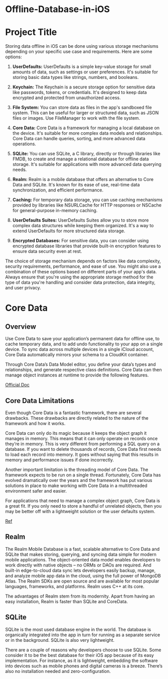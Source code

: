 # Offline-Database-in-iOS


# Project Title

Storing data offline in iOS can be done using various storage mechanisms depending on your specific use case and requirements. Here are some options:

1. **UserDefaults:**
   UserDefaults is a simple key-value storage for small amounts of data, such as settings or user preferences. It's suitable for storing basic data types like strings, numbers, and booleans.

2. **Keychain:**
   The Keychain is a secure storage option for sensitive data like passwords, tokens, or credentials. It's designed to keep data encrypted and protected from unauthorized access.

3. **File System:**
   You can store data as files in the app's sandboxed file system. This can be useful for larger or structured data, such as JSON files or images. Use FileManager to work with the file system.

4. **Core Data:**
   Core Data is a framework for managing a local database on the device. It's suitable for more complex data models and relationships. Core Data can handle queries, sorting, and more advanced data operations.

5. **SQLite:**
   You can use SQLite, a C library, directly or through libraries like FMDB, to create and manage a relational database for offline data storage. It's suitable for applications with more advanced data querying needs.

6. **Realm:**
   Realm is a mobile database that offers an alternative to Core Data and SQLite. It's known for its ease of use, real-time data synchronization, and efficient performance.

7. **Caching:**
   For temporary data storage, you can use caching mechanisms provided by libraries like NSURLCache for HTTP responses or NSCache for general-purpose in-memory caching.

8. **UserDefaults Suites:**
   UserDefaults Suites allow you to store more complex data structures while keeping them organized. It's a way to extend UserDefaults for more structured data storage.

9. **Encrypted Databases:**
   For sensitive data, you can consider using encrypted database libraries that provide built-in encryption features to ensure data security even at rest.

The choice of storage mechanism depends on factors like data complexity, security requirements, performance, and ease of use. You might also use a combination of these options based on different parts of your app's data. Always ensure that you're using the appropriate storage method for the type of data you're handling and consider data protection, data integrity, and user privacy.



# Core Data




## Overview

Use Core Data to save your application’s permanent data for offline use, to cache temporary data, and to add undo functionality to your app on a single device. To sync data across multiple devices in a single iCloud account, Core Data automatically mirrors your schema to a CloudKit container.

Through Core Data’s Data Model editor, you define your data’s types and relationships, and generate respective class definitions. Core Data can then manage object instances at runtime to provide the following features.

[Official Doc](https://developer.apple.com/documentation/coredata)


## Core Data Limitations

Even though Core Data is a fantastic framework, there are several drawbacks. These drawbacks are directly related to the nature of the framework and how it works.

Core Data can only do its magic because it keeps the object graph it manages in memory. This means that it can only operate on records once they’re in memory. This is very different from performing a SQL query on a database. If you want to delete thousands of records, Core Data first needs to load each record into memory. It goes without saying that this results in memory and performance issues if done incorrectly.

Another important limitation is the threading model of Core Data. The framework expects to be run on a single thread. Fortunately, Core Data has evolved dramatically over the years and the framework has put various solutions in place to make working with Core Data in a multithreaded environment safer and easier.

For applications that need to manage a complex object graph, Core Data is a great fit. If you only need to store a handful of unrelated objects, then you may be better off with a lightweight solution or the user defaults system.

[Ref](https://medium.com/@ankurvekariya/core-data-crud-with-swift-4-2-for-beginners-40efe4e7d1cc)



## Realm

The Realm Mobile Database is a fast, scalable alternative to Core Data and SQLite that makes storing, querying, and syncing data simple for modern mobile applications. The object-oriented data model enables developers to work directly with native objects – no ORMs or DAOs are required. And built-in 
edge-to-cloud data sync lets developers easily backup, manage, and analyze mobile app data in the cloud, using the full power of 
MongoDB Atlas. The Realm SDKs are open source and are available for most popular languages, frameworks, and platforms. Realm uses C++ at its core. 

The advantages of Realm stem from its modernity. Apart from having an easy installation, Realm is faster than SQLite and CoreData. 


## SQLite

SQLite is the most used database engine in the world. The database is organically integrated into the app in turn for running as a separate service or in the background. SQLite is also very lightweight. 

There are a couple of reasons why developers choose to use SQLite. Some consider it to be the best database for their iOS app because of its easy implementation. For instance, as it is lightweight, embedding the software into devices such as mobile phones and digital cameras is a breeze. There’s also no installation needed and zero-configuration. 







